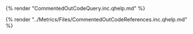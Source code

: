 {% render "CommentedOutCodeQuery.inc.qhelp.md" %}

{% render "../Metrics/Files/CommentedOutCodeReferences.inc.qhelp.md" %}

